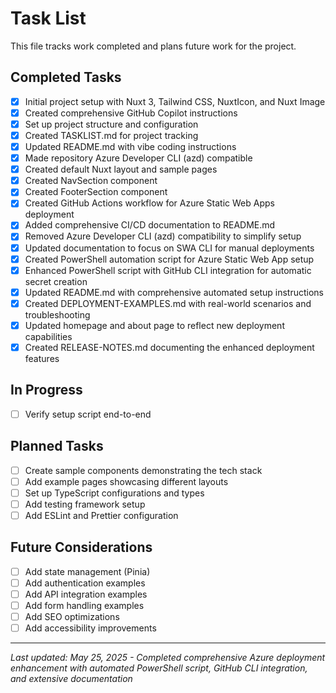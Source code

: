 # Task List

This file tracks work completed and plans future work for the project.

## Completed Tasks

- [x] Initial project setup with Nuxt 3, Tailwind CSS, NuxtIcon, and Nuxt Image
- [x] Created comprehensive GitHub Copilot instructions
- [x] Set up project structure and configuration
- [x] Created TASKLIST.md for project tracking
- [x] Updated README.md with vibe coding instructions
- [x] Made repository Azure Developer CLI (azd) compatible
- [x] Created default Nuxt layout and sample pages
- [x] Created NavSection component
- [x] Created FooterSection component
- [x] Created GitHub Actions workflow for Azure Static Web Apps deployment
- [x] Added comprehensive CI/CD documentation to README.md
- [x] Removed Azure Developer CLI (azd) compatibility to simplify setup
- [x] Updated documentation to focus on SWA CLI for manual deployments
- [x] Created PowerShell automation script for Azure Static Web App setup
- [x] Enhanced PowerShell script with GitHub CLI integration for automatic secret creation
- [x] Updated README.md with comprehensive automated setup instructions
- [x] Created DEPLOYMENT-EXAMPLES.md with real-world scenarios and troubleshooting
- [x] Updated homepage and about page to reflect new deployment capabilities
- [x] Created RELEASE-NOTES.md documenting the enhanced deployment features

## In Progress

- [ ] Verify setup script end-to-end

## Planned Tasks

- [ ] Create sample components demonstrating the tech stack
- [ ] Add example pages showcasing different layouts
- [ ] Set up TypeScript configurations and types
- [ ] Add testing framework setup
- [ ] Add ESLint and Prettier configuration

## Future Considerations

- [ ] Add state management (Pinia)
- [ ] Add authentication examples
- [ ] Add API integration examples
- [ ] Add form handling examples
- [ ] Add SEO optimizations
- [ ] Add accessibility improvements

---

*Last updated: May 25, 2025 - Completed comprehensive Azure deployment enhancement with automated PowerShell script, GitHub CLI integration, and extensive documentation*
